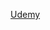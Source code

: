 [Udemy](https://www.udemy.com/course/javascript-the-complete-guide-2020-beginner-advanced/learn/lecture/15942550#notes)


